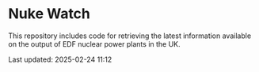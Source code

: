 # Nuke Watch

This repository includes code for retrieving the latest information available on the output of EDF nuclear power plants in the UK.

Last updated: 2025-02-24 11:12
